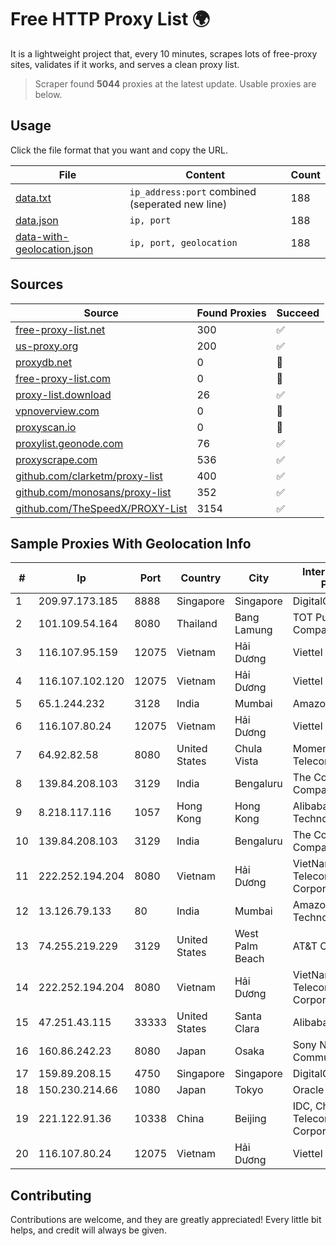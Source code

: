 
# Free HTTP Proxy List 🌍

It is a lightweight project that, every 10 minutes, scrapes lots of free-proxy sites, validates if it works, and serves a clean proxy list.


> Scraper found **5044** proxies at the latest update. Usable proxies are below.

## Usage

Click the file format that you want and copy the URL.


|File|Content|Count|
|----|-------|-----|
|[data.txt](https://raw.githubusercontent.com/themiralay/Proxy-List-World/master/data.txt)|`ip_address:port` combined (seperated new line)|188|
|[data.json](https://raw.githubusercontent.com/themiralay/Proxy-List-World/master/data.json)|`ip, port`|188|
|[data-with-geolocation.json](https://raw.githubusercontent.com/themiralay/Proxy-List-World/master/data-with-geolocation.json)|`ip, port, geolocation`|188|

## Sources

|Source|Found Proxies|Succeed|
|------|-------------|-------|
|[free-proxy-list.net](https://free-proxy-list.net)|300|✅|
|[us-proxy.org](https://www.us-proxy.org)|200|✅|
|[proxydb.net](http://proxydb.net)|0|🚫|
|[free-proxy-list.com](https://free-proxy-list.com/?page=&port=&type%5B%5D=http&type%5B%5D=https&up_time=0&search=Search)|0|🚫|
|[proxy-list.download](https://www.proxy-list.download/HTTP)|26|✅|
|[vpnoverview.com](https://vpnoverview.com/privacy/anonymous-browsing/free-proxy-servers)|0|🚫|
|[proxyscan.io](https://www.proxyscan.io)|0|🚫|
|[proxylist.geonode.com](https://proxylist.geonode.com/api/proxy-list?limit=300&page=1&sort_by=lastChecked&sort_type=desc&protocols=http,https)|76|✅|
|[proxyscrape.com](https://api.proxyscrape.com/v2/?request=displayproxies&protocol=http&timeout=10000&country=all&ssl=all&anonymity=all)|536|✅|
|[github.com/clarketm/proxy-list](https://raw.githubusercontent.com/clarketm/proxy-list/master/proxy-list-raw.txt)|400|✅|
|[github.com/monosans/proxy-list](https://raw.githubusercontent.com/monosans/proxy-list/main/proxies/http.txt)|352|✅|
|[github.com/TheSpeedX/PROXY-List](https://raw.githubusercontent.com/TheSpeedX/PROXY-List/master/http.txt)|3154|✅|


## Sample Proxies With Geolocation Info

|#|Ip|Port|Country|City|Internet Service Provider|
|-|--|----|-------|----|-------------------------|
|1|209.97.173.185|8888|Singapore|Singapore|DigitalOcean, LLC|
|2|101.109.54.164|8080|Thailand|Bang Lamung|TOT Public Company Limited|
|3|116.107.95.159|12075|Vietnam|Hải Dương|Viettel Corporation|
|4|116.107.102.120|12075|Vietnam|Hải Dương|Viettel Corporation|
|5|65.1.244.232|3128|India|Mumbai|Amazon.com|
|6|116.107.80.24|12075|Vietnam|Hải Dương|Viettel Corporation|
|7|64.92.82.58|8080|United States|Chula Vista|Momentum Telecom, Inc.|
|8|139.84.208.103|3129|India|Bengaluru|The Constant Company, LLC|
|9|8.218.117.116|1057|Hong Kong|Hong Kong|Alibaba (US) Technology Co., Ltd.|
|10|139.84.208.103|3129|India|Bengaluru|The Constant Company, LLC|
|11|222.252.194.204|8080|Vietnam|Hải Dương|VietNam Post and Telecom Corporation|
|12|13.126.79.133|80|India|Mumbai|Amazon Technologies Inc.|
|13|74.255.219.229|3129|United States|West Palm Beach|AT&T Corp.|
|14|222.252.194.204|8080|Vietnam|Hải Dương|VietNam Post and Telecom Corporation|
|15|47.251.43.115|33333|United States|Santa Clara|Alibaba Cloud LLC|
|16|160.86.242.23|8080|Japan|Osaka|Sony Network Communications Inc|
|17|159.89.208.15|4750|Singapore|Singapore|DigitalOcean, LLC|
|18|150.230.214.66|1080|Japan|Tokyo|Oracle Corporation|
|19|221.122.91.36|10338|China|Beijing|IDC, China Telecommunications Corporation|
|20|116.107.80.24|12075|Vietnam|Hải Dương|Viettel Corporation|



## Contributing

Contributions are welcome, and they are greatly appreciated! Every
little bit helps, and credit will always be given.

